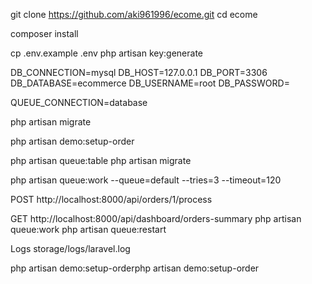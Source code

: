 git clone https://github.com/aki961996/ecome.git
cd ecome

composer install

cp .env.example .env
php artisan key:generate

DB_CONNECTION=mysql
DB_HOST=127.0.0.1
DB_PORT=3306
DB_DATABASE=ecommerce
DB_USERNAME=root
DB_PASSWORD=

QUEUE_CONNECTION=database

php artisan migrate

php artisan demo:setup-order

php artisan queue:table
php artisan migrate


php artisan queue:work --queue=default --tries=3 --timeout=120

POST http://localhost:8000/api/orders/1/process

GET http://localhost:8000/api/dashboard/orders-summary
php artisan queue:work
php artisan queue:restart

Logs
storage/logs/laravel.log

php artisan demo:setup-orderphp artisan demo:setup-order

